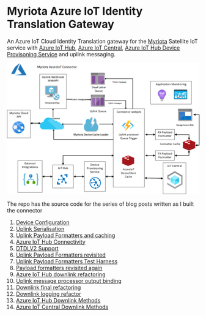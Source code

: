 # Myriota Azure IoT Identity Translation Gateway

An Azure IoT Cloud Identity Translation gateway for the [Myriota](https://myriota.com/) Satellite IoT service with [Azure IoT Hub](https://azure.microsoft.com/en-us/products/iot-hub/?WT.mc_id=IoT-MVP-5001375), [Azure IoT Central](https://azure.microsoft.com/en-us/products/iot-central/?WT.mc_id=IoT-MVP-5001375), [Azure IoT Hub Device Provisoning Service](https://learn.microsoft.com/en-us/azure/iot-dps/about-iot-dps?WT.mc_id=IoT-MVP-5001375) and uplink messaging.

![Azure IoT Identity Translation Gateway Archiecture](MyriotaAzureIoTHubConnectorV1.png)

The repo has the source code for the series of blog posts written as I built the connector

1. [Device Configuration](http://blog.devmobile.co.nz/2023/08/25/myriota-device-configuration/)
2. [Uplink Serialisation](http://blog.devmobile.co.nz/2023/09/08/myriota-device-uplink-serialisation/)
3. [Uplink Payload Formatters and caching](http://blog.devmobile.co.nz/2023/09/10/myriota-uplink-payload-formatters-and-caching/)
4. [Azure IoT Hub Connectivity](http://blog.devmobile.co.nz/2023/09/27/myriota-connector-azure-iot-hub-connectivity/)
5. [DTDLV2 Support](http://blog.devmobile.co.nz/2023/09/30/myriota-connector-azure-iot-hub-dtdl-support/)
6. [Uplink Payload Formatters revisited](http://blog.devmobile.co.nz/2023/10/05/myriota-uplink-payload-formatters-revisited/)
7. [Uplink Payload Formatters Test Harness](http://blog.devmobile.co.nz/2023/10/07/myriota-uplink-payload-formatters-test-harness/)
8. [Payload formatters revisited again](http://blog.devmobile.co.nz/2023/10/29/myriota-connector-payload-formatters-revisited-again/)
9. [Azure IoT Hub downlink refactoring](http://blog.devmobile.co.nz/2023/11/03/myriota-connector-azure-iot-hub-downlink-refactoring/)
10. [Uplink message processor output binding](http://blog.devmobile.co.nz/2023/11/08/myriota-connector-uplinkmessageprocessor-queue-output-binding/)
11. [Downlink final refactoring](http://blog.devmobile.co.nz/2023/11/12/myriota-connector-azure-iot-hub-downlink-final-refactoring/)
12. [Downlink logging refactor](http://blog.devmobile.co.nz/2023/11/28/myriota-connector-azure-iot-hub-downlink-logging-refactor/)
13. [Azure IoT Hub Downlink Methods](http://blog.devmobile.co.nz/2023/12/21/myriota-connector-azure-iot-hub-downlink-methods/)
14. [Azure IoT Central Downlink Methods](http://blog.devmobile.co.nz/2024/01/05/myriota-connector-azure-iot-central-downlink-methods/)
